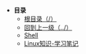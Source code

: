* **目录**
  * [根目录（/）](/README)
  * [回到上一级（../）](/README)
  * [Shell](/study/Linux/Shell学习)
  * [Linux知识-学习笔记](/study/Linux/Linux知识-学习笔记)